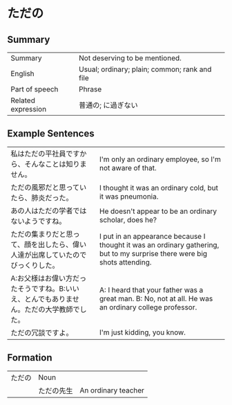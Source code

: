 # ただの

## Summary

<table><tr>   <td>Summary</td>   <td>Not deserving to be mentioned.</td></tr><tr>   <td>English</td>   <td>Usual; ordinary; plain; common; rank and file</td></tr><tr>   <td>Part of speech</td>   <td>Phrase</td></tr><tr>   <td>Related expression</td>   <td>普通の; に過ぎない</td></tr></table>

## Example Sentences

<table><tr>   <td>私はただの平社員ですから、そんなことは知りません。</td>   <td>I'm only an ordinary employee, so I'm not aware of that.</td></tr><tr>   <td>ただの風邪だと思っていたら、肺炎だった。</td>   <td>I thought it was an ordinary cold, but it was pneumonia.</td></tr><tr>   <td>あの人はただの学者ではないようですね。</td>   <td>He doesn't appear to be an ordinary scholar, does he?</td></tr><tr>   <td>ただの集まりだと思って、顔を出したら、偉い人達が出席していたのでびっくりした。</td>   <td>I put in an appearance because I thought it was an ordinary gathering, but to my surprise there were big shots attending.</td></tr><tr>   <td>A:お父様はお偉い方だったそうですね。B:いいえ、とんでもありません。ただの大学教師でした。</td>   <td>A: I heard that your father was a great man. B: No, not at all. He was an ordinary college professor.</td></tr><tr>   <td>ただの冗談ですよ。</td>   <td>I'm just kidding, you know.</td></tr></table>

## Formation

<table class="table"><tbody><tr class="tr head"><td class="td"><span class="concept">ただの</span></td><td class="td"><span class="concept"></span><span>Noun</span></td><td class="td"></td></tr><tr class="tr"><td class="td"></td><td class="td"><span class="concept">ただの</span><span>先生</span></td><td class="td"><span>An ordinary teacher</span></td></tr></tbody></table>

